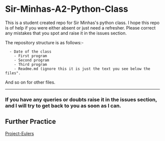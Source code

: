# Sir-Minhas-A2-Python-Class
This is a student created repo for Sir Minhas's python class. I hope this repo is of help if you were either absent or just need a refresher. Please correct any mistakes that you spot and raise it in the issues section. 

The repository structure is as follows:- 
```
  - Date of the class
    - First program
    - Second program
    - Third program
    - Readme.md (ignore this it is just the text you see below the files".
```
And so on for other files. 

---

### If you have any queries or doubts raise it in the issues section, and I will try to get back to you as soon as I can.

## Further Practice
[Project-Eulers](https://projecteuler.net/archives) 


